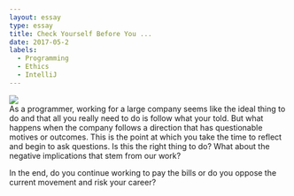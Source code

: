 ```yaml
---
layout: essay
type: essay
title: Check Yourself Before You ...
date: 2017-05-2
labels: 
  - Programming
  - Ethics
  - IntelliJ
---
```

<div class="ui medium images">
	<img class="ui left float image" src="..//images/reflection.jpg">
</div>

<div class="ui hidden divider"></div>

<div> As a programmer, working for a large company seems like the ideal thing to do and that all you really need to do is follow what your told. But what happens when the company follows a direction that has questionable motives or outcomes. This is the point at which you take the time to reflect and begin to ask questions. Is this the right thing to do? What about the negative implications that stem from our work? 

In the end, do you continue working to pay the bills or do you oppose the current movement and risk your career?